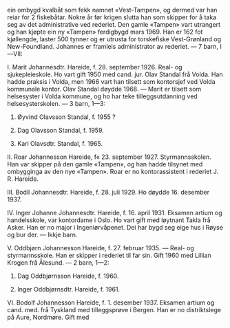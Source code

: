 ein ombygd kvalbåt som fekk namnet «Vest-Tampen», og dermed var han reiar for 2 fiskebåtar. Nokre år før krigen slutta han som skipper for å taka seg av det administrative ved rederiet. Den gamle «Tampen» vart utrangert og han kjøpte ein ny «Tampen» ferdigbygd mars 1969. Han er 162 fot kjøllengde, laster 500 tynner og er utrusta for torskefiske Vest-Grønland og New-Foundland. Johannes er framleis administrator av rederiet. — 7 barn, I—VII:

I. Marit Johannesdtr. Hareide, f. 28. september 1926. Real- og sjukepleieskole. Ho vart gift 1950 med cand. jur. Olav Standal frå Volda. Han hadde praksis i Volda, men 1966 vart han tilsett som kontorsjef ved Volda kommunale kontor. Olav Standal døydde 1968. — Marit er tilsett som helsesyster i Volda kommune, og ho har teke tilleggsutdanning ved helsesysterskolen. — 3 barn, 1—3:

1. Øyvind Olavsson Standal, f. 1955 ?

2. Dag Olavsson Standal, f. 1959.

3. Kari Olavsdtr. Standal, f. 1965.

II. Roar Johannesson Hareide, f« 23. september 1927. Styrmannsskolen. Han var skipper på den gamle «Tampen», og han hadde tilsynet med ombygginga av den nye «Tampen». Roar er no kontorassistent i rederiet J. R. Hareide.

III. Bodil Johannesdtr. Hareide, f. 28. juli 1929. Ho døydde 16. desember 1937.

IV. Inger Johanne Johannesdtr. Hareide, f. 16. april 1931. Eksamen artium og handelsskole, var kontordame i Oslo. Ho vart gift med løytnant Takla frå Asker. Han er no major i Ingeniørvåpenet. Dei har bygd seg eige hus i Røyse og bur der. — Ikkje barn.

V. Oddbjørn Johannesson Hareide, f. 27. februar 1935. — Real- og styrmannsskole. Han er skipper i rederiet til far sin. Gift 1960 med Lillian Krogen frå Ålesund. — 2 barn, 1—2:

1. Dag Oddbjørnsson Hareide, f. 1960.

2. Inger Oddbjørnsdtr. Hareide, f. 1961.

VI. Bodolf Johannesson Hareide, f. 1. desember 1937. Eksamen artium og cand. med. frå Tyskland med tilleggsprøve i Bergen. Han er no distriktslege på Aure, Nordmøre. Gift med